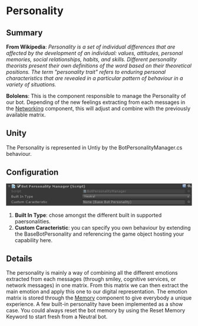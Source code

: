 Personality
===========

## Summary
**From Wikipedia**: *Personality is a set of individual differences that are affected by the development of an individual: values, attitudes, personal memories, social relationships, habits, and skills. Different personality theorists present their own definitions of the word based on their theoretical positions. The term "personality trait" refers to enduring personal characteristics that are revealed in a particular pattern of behaviour in a variety of situations.*

**Bololens**: This is the component responsible to manage the Personality of our bot. Depending of the new feelings extracting from each messages in the [Networking](Networking.md) component, this will adjust and combine with the previously available matrix.

## Unity
The Personality is represented in Untiy by the BotPersonalityManager.cs behaviour.

## Configuration
![Configuration](Pictures/Personality.png)

1. **Built In Type**: chose amongst the different built in supported paersonalities.
2. **Custom Caracteristic**: you can specify you own behaviour by extending the BaseBotPersonality and referencing the game object hosting your capability here.

## Details
The personality is mainly a way of combining all the different emotions extracted from each messages (through smiley, cognitive services, or network messages) in one matrix. From this matrix we can then extract the main emotion and apply this one to our digital representation. The emotion matrix is stored through the [Memory](Memory.md) component to give everybody a unique experience. A few built-in personality have been implemented as a show case. You could always reset the bot memory by using the Reset Memory Keyword to start fresh from a Neutral bot.